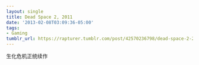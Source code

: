 ```yaml
---
layout: single
title: Dead Space 2, 2011
date: '2013-02-08T03:09:36-05:00'
tags:
- Gaming
tumblr_url: https://rapturer.tumblr.com/post/42570236798/dead-space-2-2011
---
```

生化危机正统续作

